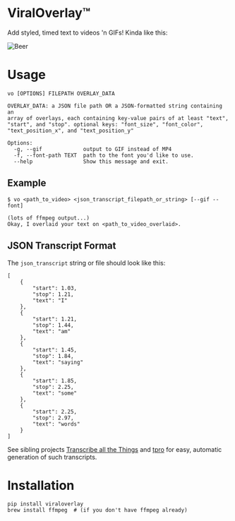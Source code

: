 # ViralOverlay™

Add styled, timed text to videos 'n GIFs!  Kinda like this:

![Beer](tester_shrunk_overlaid.gif)

# Usage

    vo [OPTIONS] FILEPATH OVERLAY_DATA

    OVERLAY_DATA: a JSON file path OR a JSON-formatted string containing an
    array of overlays, each containing key-value pairs of at least "text",
    "start", and "stop". optional keys: "font_size", "font_color",
    "text_position_x", and "text_position_y"

    Options:
      -g, --gif             output to GIF instead of MP4
      -f, --font-path TEXT  path to the font you'd like to use.
      --help                Show this message and exit.

## Example

    $ vo <path_to_video> <json_transcript_filepath_or_string> [--gif --font]

    (lots of ffmpeg output...)
    Okay, I overlaid your text on <path_to_video_overlaid>.

## JSON Transcript Format

The `json_transcript` string or file should look like this:

    [
        {
            "start": 1.03,
            "stop": 1.21,
            "text": "I"
        },
        {
            "start": 1.21,
            "stop": 1.44,
            "text": "am"
        },
        {
            "start": 1.45,
            "stop": 1.84,
            "text": "saying"
        },
        {
            "start": 1.85,
            "stop": 2.25,
            "text": "some"
        },
        {
            "start": 2.25,
            "stop": 2.97,
            "text": "words"
        }
    ]

See sibling projects [Transcribe all the Things](https://github.com/zevaverbach/tatt) and [tpro](https://github.com/zevaverbach/tpro) for easy, automatic generation of such transcripts.

# Installation

    pip install viraloverlay
    brew install ffmpeg  # (if you don't have ffmpeg already)
